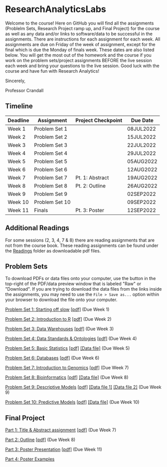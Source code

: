 # ResearchAnalyticsLabs
Welcome to the course! Here on GitHub you will find all the assignments (Problelm Sets, Research Project ramp up, and Final Project) for the course as well as any data and/or links to software/data to be successful in the assignments. There are instructions for each assignment for each week. All assignments are due on Friday of the week of assignment, except for the final which is due the Monday of finals week. These dates are also listed below. You will get the most out of the homework and the course if you work on the problem sets/project assignments BEFORE the live session each week and bring your questions to the live session. Good luck with the course and have fun with Research Analytics!

Sincerely,

Professor Crandall

## Timeline
| Deadline | Assignment | Project Checkpoint | Due Date |
|:---------|-----------------|--------------------|-------------|
| Week 1 | Problem Set 1 | | 08JUL2022 |
| Week 2 | Problem Set 2 | | 15JUL2022 |
| Week 3 | Problem Set 3 | | 22JUL2022 |
| Week 4 | Problem Set 4 | | 29JUL2022 |
| Week 5 | Problem Set 5 | | 05AUG2022 |
| Week 6 | Problem Set 6 | | 12AUG2022 |
| Week 7 | Problem Set 7 | Pt. 1: Abstract | 19AUG2022 |
| Week 8 | Problem Set 8 | Pt. 2: Outline | 26AUG2022 |
| Week 9 | Problem Set 9 | | 02SEP2022 |
| Week 10 | Problem Set 10 | | 09SEP2022 |
| Week 11 | Finals | Pt. 3: Poster | 12SEP2022 |

## Additional Readings
For some sessions (2, 3, 4, 7 & 8) there are reading assignments that are not from the course book.  These reading assignments can be found under the [Readings](Readings/) folder as downloadable pdf files.

## Problem Sets

To download PDFs or data files onto your computer, use the button in the top-right of the PDF/data preview window that is labeled "Raw" or "Download". If you are trying to download the data files from the links inside the assignments, you may need to use the `File > Save as...` option within your browser to download the file onto your computer.

[Problem Set 1: Starting off slow](ProblemSets/PS1/PS1.md)  [[pdf]](ProblemSets/PS1/PS1.pdf) (Due Week 1)

[Problem Set 2: Introduction to R](Labs/Lab1/Lab1.md)  [[pdf]](Labs/Lab1/Lab1.pdf) (Due Week 2)

[Problem Set 3: Data Warehouses](Labs/Lab2/Lab2.md)  [[pdf]](Labs/Lab2/Lab2.pdf) (Due Week 3)

[Problem Set 4: Data Standards & Ontologies](Labs/Lab3/Lab3.md)  [[pdf]](Labs/Lab3/Lab3.pdf) (Due Week 4)

[Problem Set 5: Basic Statistics](ProblemSets/PS2/PS2.md)  [[pdf]](ProblemSets/PS2/PS2.pdf) [[Data file]](ProblemSets/PS2/f10IntercrossMissing.csv) (Due Week 5)

[Problem Set 6: Databases](ProblemSets/PS3/PS3.md)  [[pdf]](ProblemSets/PS3/PS3.pdf) (Due Week 6)

[Problem Set 7: Introduction to Genomics](ProblemSets/PS4/PS4.md)  [[pdf]](ProblemSets/PS4/PS4.pdf) (Due Week 7)

[Problem Set 8: Bioinformatics](Labs/Lab4/Lab4.md)  [[pdf]](Labs/Lab4/Lab4.pdf) [[Data file]](Labs/Lab4/all_sequences.fasta.txt) (Due Week 8)

[Problem Set 9: Descriptive Models](Labs/Lab5/Lab5.md)  [[pdf]](Labs/Lab5/Lab5.pdf) [[Data file 1]](Labs/Lab5/Session9GeneExpression1000.csv) [[Data file 2]](Labs/Lab5/Session9labels.csv) (Due Week 9) 

[Problem Set 10: Predictive Models](ProblemSets/PS5/PS5.md)  [[pdf]](ProblemSets/PS5/PS5.pdf) [[Data file]](ProblemSets/PS5/Session10PimaDiabetesCleanRand.csv) (Due Week 10)

## Final Project
[Part 1: Title & Abstract assignment](Project/Part1.md) [[pdf]](Project/Part1.pdf) (Due Week 7)

[Part 2: Outline](Project/Part2.md) [[pdf]](Project/Part2.pdf) (Due Week 8)

[Part 3: Poster Presentation](Project/Part3.md) [[pdf]](Project/Part3.pdf) (Due Week 11)

[Part 4: Poster Examples](Project/)
